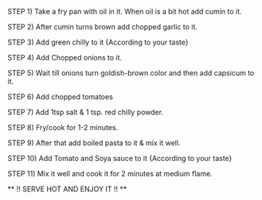 STEP 1) Take a fry pan with oil in it. When oil is a bit hot add cumin to it.

STEP 2) After cumin turns brown add chopped garlic to it.

STEP 3) Add green chilly to it {According to your taste}

STEP 4) Add Chopped onions to it.

STEP 5) Wait till onions turn goldish-brown color and then add capsicum to it.

STEP 6) Add chopped tomatoes

STEP 7) Add 1tsp salt & 1 tsp. red chilly powder.

STEP 8) Fry/cook for 1-2 minutes.

STEP 9) After that add boiled pasta to it & mix it well.

STEP 10) Add Tomato and Soya sauce to it {According to your taste}

STEP 11) Mix it well and cook it for 2 minutes at medium flame.

** !! SERVE HOT AND ENJOY IT !! ** 